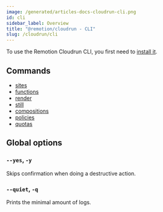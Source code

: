 ```yaml
---
image: /generated/articles-docs-cloudrun-cli.png
id: cli
sidebar_label: Overview
title: "@remotion/cloudrun - CLI"
slug: /cloudrun/cli
---
```


To use the Remotion Cloudrun CLI, you first need to [install it](/docs/cloudrun/setup).

## Commands

- [sites](/docs/cloudrun/cli/sites)
- [functions](/docs/cloudrun/cli/functions)
- [render](/docs/cloudrun/cli/render)
- [still](/docs/cloudrun/cli/still)
- [compositions](/docs/cloudrun/cli/compositions)
- [policies](/docs/cloudrun/cli/policies)
- [quotas](/docs/cloudrun/cli/quotas)

## Global options

### `--yes`, `-y`

Skips confirmation when doing a destructive action.

### `--quiet`, `-q`

Prints the minimal amount of logs.
